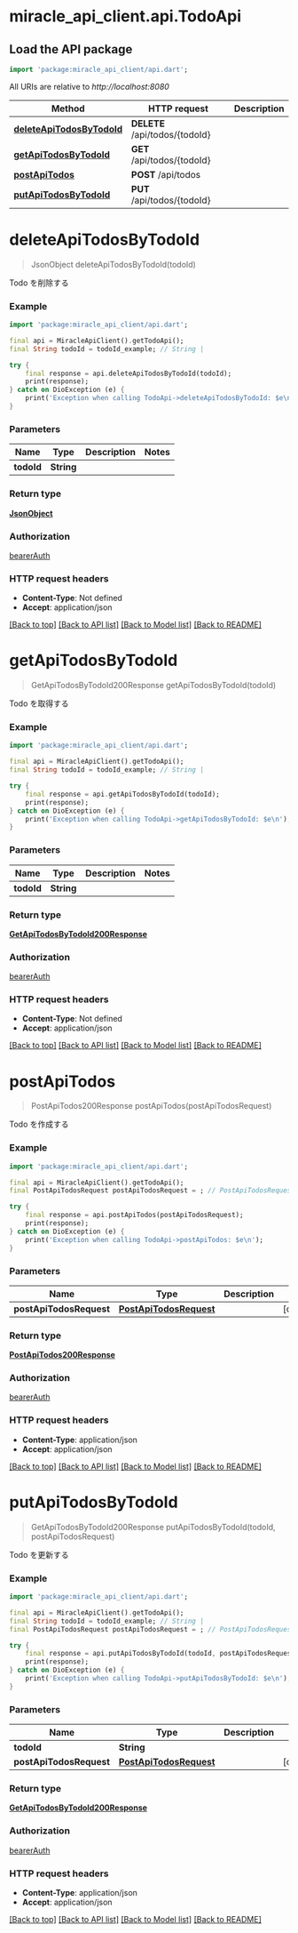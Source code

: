 # miracle_api_client.api.TodoApi

## Load the API package
```dart
import 'package:miracle_api_client/api.dart';
```

All URIs are relative to *http://localhost:8080*

Method | HTTP request | Description
------------- | ------------- | -------------
[**deleteApiTodosByTodoId**](TodoApi.md#deleteapitodosbytodoid) | **DELETE** /api/todos/{todoId} | 
[**getApiTodosByTodoId**](TodoApi.md#getapitodosbytodoid) | **GET** /api/todos/{todoId} | 
[**postApiTodos**](TodoApi.md#postapitodos) | **POST** /api/todos | 
[**putApiTodosByTodoId**](TodoApi.md#putapitodosbytodoid) | **PUT** /api/todos/{todoId} | 


# **deleteApiTodosByTodoId**
> JsonObject deleteApiTodosByTodoId(todoId)



Todo を削除する

### Example
```dart
import 'package:miracle_api_client/api.dart';

final api = MiracleApiClient().getTodoApi();
final String todoId = todoId_example; // String | 

try {
    final response = api.deleteApiTodosByTodoId(todoId);
    print(response);
} catch on DioException (e) {
    print('Exception when calling TodoApi->deleteApiTodosByTodoId: $e\n');
}
```

### Parameters

Name | Type | Description  | Notes
------------- | ------------- | ------------- | -------------
 **todoId** | **String**|  | 

### Return type

[**JsonObject**](JsonObject.md)

### Authorization

[bearerAuth](../README.md#bearerAuth)

### HTTP request headers

 - **Content-Type**: Not defined
 - **Accept**: application/json

[[Back to top]](#) [[Back to API list]](../README.md#documentation-for-api-endpoints) [[Back to Model list]](../README.md#documentation-for-models) [[Back to README]](../README.md)

# **getApiTodosByTodoId**
> GetApiTodosByTodoId200Response getApiTodosByTodoId(todoId)



Todo を取得する

### Example
```dart
import 'package:miracle_api_client/api.dart';

final api = MiracleApiClient().getTodoApi();
final String todoId = todoId_example; // String | 

try {
    final response = api.getApiTodosByTodoId(todoId);
    print(response);
} catch on DioException (e) {
    print('Exception when calling TodoApi->getApiTodosByTodoId: $e\n');
}
```

### Parameters

Name | Type | Description  | Notes
------------- | ------------- | ------------- | -------------
 **todoId** | **String**|  | 

### Return type

[**GetApiTodosByTodoId200Response**](GetApiTodosByTodoId200Response.md)

### Authorization

[bearerAuth](../README.md#bearerAuth)

### HTTP request headers

 - **Content-Type**: Not defined
 - **Accept**: application/json

[[Back to top]](#) [[Back to API list]](../README.md#documentation-for-api-endpoints) [[Back to Model list]](../README.md#documentation-for-models) [[Back to README]](../README.md)

# **postApiTodos**
> PostApiTodos200Response postApiTodos(postApiTodosRequest)



Todo を作成する

### Example
```dart
import 'package:miracle_api_client/api.dart';

final api = MiracleApiClient().getTodoApi();
final PostApiTodosRequest postApiTodosRequest = ; // PostApiTodosRequest | 

try {
    final response = api.postApiTodos(postApiTodosRequest);
    print(response);
} catch on DioException (e) {
    print('Exception when calling TodoApi->postApiTodos: $e\n');
}
```

### Parameters

Name | Type | Description  | Notes
------------- | ------------- | ------------- | -------------
 **postApiTodosRequest** | [**PostApiTodosRequest**](PostApiTodosRequest.md)|  | [optional] 

### Return type

[**PostApiTodos200Response**](PostApiTodos200Response.md)

### Authorization

[bearerAuth](../README.md#bearerAuth)

### HTTP request headers

 - **Content-Type**: application/json
 - **Accept**: application/json

[[Back to top]](#) [[Back to API list]](../README.md#documentation-for-api-endpoints) [[Back to Model list]](../README.md#documentation-for-models) [[Back to README]](../README.md)

# **putApiTodosByTodoId**
> GetApiTodosByTodoId200Response putApiTodosByTodoId(todoId, postApiTodosRequest)



Todo を更新する

### Example
```dart
import 'package:miracle_api_client/api.dart';

final api = MiracleApiClient().getTodoApi();
final String todoId = todoId_example; // String | 
final PostApiTodosRequest postApiTodosRequest = ; // PostApiTodosRequest | 

try {
    final response = api.putApiTodosByTodoId(todoId, postApiTodosRequest);
    print(response);
} catch on DioException (e) {
    print('Exception when calling TodoApi->putApiTodosByTodoId: $e\n');
}
```

### Parameters

Name | Type | Description  | Notes
------------- | ------------- | ------------- | -------------
 **todoId** | **String**|  | 
 **postApiTodosRequest** | [**PostApiTodosRequest**](PostApiTodosRequest.md)|  | [optional] 

### Return type

[**GetApiTodosByTodoId200Response**](GetApiTodosByTodoId200Response.md)

### Authorization

[bearerAuth](../README.md#bearerAuth)

### HTTP request headers

 - **Content-Type**: application/json
 - **Accept**: application/json

[[Back to top]](#) [[Back to API list]](../README.md#documentation-for-api-endpoints) [[Back to Model list]](../README.md#documentation-for-models) [[Back to README]](../README.md)

